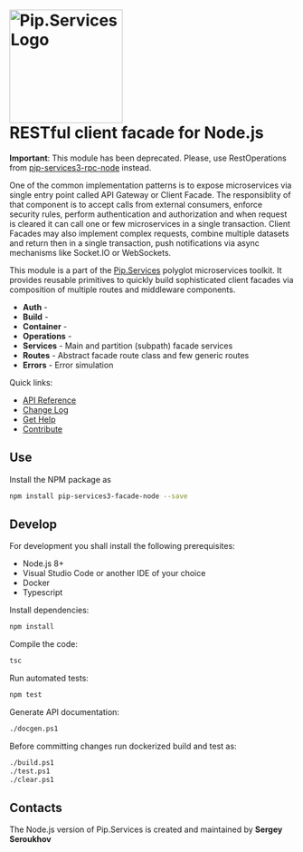# <img src="https://uploads-ssl.webflow.com/5ea5d3315186cf5ec60c3ee4/5edf1c94ce4c859f2b188094_logo.svg" alt="Pip.Services Logo" width="200"> <br/> RESTful client facade for Node.js

**Important**: This module has been deprecated. Please, use RestOperations from [pip-services3-rpc-node](https://github.com/pip-services3-node/pip-services3-rpc-node) instead.

One of the common implementation patterns is to expose microservices via single entry point called API Gateway or Client Facade.
The responsiblity of that component is to accept calls from external consumers, enforce security rules, perform authentication and authorization
and when request is cleared it can call one or few microservices in a single transaction. Client Facades may also implement complex requests,
combine multiple datasets and return then in a single transaction, push notifications via async mechanisms like Socket.IO or WebSockets.

This module is a part of the [Pip.Services](http://pip.services.org) polyglot microservices toolkit.
It provides reusable primitives to quickly build sophisticated client facades via composition of multiple routes and middleware components.

- **Auth** - 
- **Build** - 
- **Container** -
- **Operations** -
- **Services** - Main and partition (subpath) facade services
- **Routes** - Abstract facade route class and few generic routes
- **Errors** - Error simulation

<a name="links"></a> Quick links:

* [API Reference](https://pip-services3-node.github.io/pip-services3-facade-node/globals.html)
* [Change Log](CHANGELOG.md)
* [Get Help](https://www.pipservices.org/community/help)
* [Contribute](https://www.pipservices.org/community/contribute)


## Use

Install the NPM package as
```bash
npm install pip-services3-facade-node --save
```

## Develop

For development you shall install the following prerequisites:
* Node.js 8+
* Visual Studio Code or another IDE of your choice
* Docker
* Typescript

Install dependencies:
```bash
npm install
```

Compile the code:
```bash
tsc
```

Run automated tests:
```bash
npm test
```

Generate API documentation:
```bash
./docgen.ps1
```

Before committing changes run dockerized build and test as:
```bash
./build.ps1
./test.ps1
./clear.ps1
```

## Contacts

The Node.js version of Pip.Services is created and maintained by **Sergey Seroukhov**
